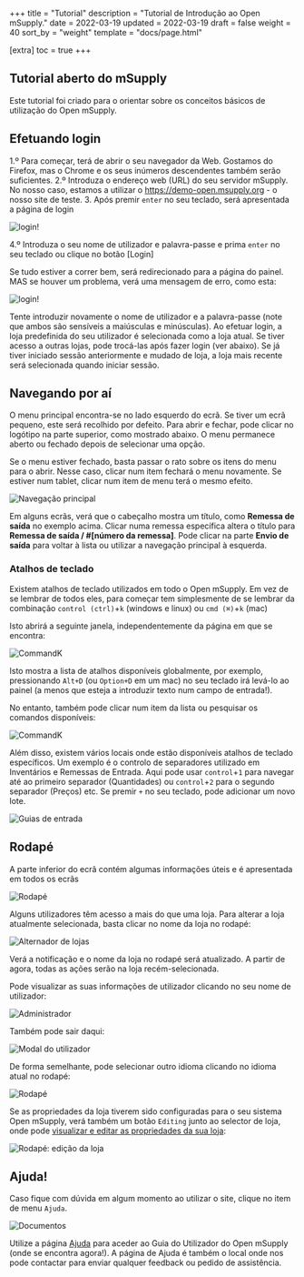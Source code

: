 +++
title = "Tutorial"
description = "Tutorial de Introdução ao Open mSupply."
date = 2022-03-19
updated = 2022-03-19
draft = false
weight = 40
sort_by = "weight"
template = "docs/page.html"

[extra]
toc = true
+++

## Tutorial aberto do mSupply

Este tutorial foi criado para o orientar sobre os conceitos básicos de utilização do Open mSupply.

## Efetuando login

1.º Para começar, terá de abrir o seu navegador da Web. Gostamos do Firefox, mas o Chrome e os seus inúmeros descendentes também serão suficientes.
2.º Introduza o endereço web (URL) do seu servidor mSupply. No nosso caso, estamos a utilizar o https://demo-open.msupply.org - o nosso site de teste. 3. Após premir `enter` no seu teclado, será apresentada a página de login

![login!](images/log_in.png)

4.º Introduza o seu nome de utilizador e palavra-passe e prima `enter` no seu teclado ou clique no botão [Login]

Se tudo estiver a correr bem, será redirecionado para a página do painel.
MAS se houver um problema, verá uma mensagem de erro, como esta:

![login!](images/log_in_error.png)

Tente introduzir novamente o nome de utilizador e a palavra-passe (note que ambos são sensíveis a maiúsculas e minúsculas).
Ao efetuar login, a loja predefinida do seu utilizador é selecionada como a loja atual. Se tiver acesso a outras lojas, pode trocá-las após fazer login (ver abaixo).
Se já tiver iniciado sessão anteriormente e mudado de loja, a loja mais recente será selecionada quando iniciar sessão.

## Navegando por aí

O menu principal encontra-se no lado esquerdo do ecrã. Se tiver um ecrã pequeno, este será recolhido por defeito.
Para abrir e fechar, pode clicar no logótipo na parte superior, como mostrado abaixo. O menu permanece aberto ou fechado depois de selecionar uma opção.

Se o menu estiver fechado, basta passar o rato sobre os itens do menu para o abrir. Nesse caso, clicar num item fechará o menu novamente. Se estiver num tablet, clicar num item de menu terá o mesmo efeito.

![Navegação principal](images/main_nav.gif)

Em alguns ecrãs, verá que o cabeçalho mostra um título, como **Remessa de saída** no exemplo acima. Clicar numa remessa específica altera o título para **Remessa de saída / #[número da remessa]**. Pode clicar na parte **Envio de saída** para voltar à lista ou utilizar a navegação principal à esquerda.

### Atalhos de teclado

Existem atalhos de teclado utilizados em todo o Open mSupply. Em vez de se lembrar de todos eles, para começar tem simplesmente de se lembrar da combinação `control (ctrl)`+`k` (windows e linux) ou `cmd (⌘)`+`k` (mac)

Isto abrirá a seguinte janela, independentemente da página em que se encontra:

![CommandK](images/cmd_k.png)

Isto mostra a lista de atalhos disponíveis globalmente, por exemplo, pressionando `Alt+D` (ou `Option+D` em um mac) no seu teclado irá levá-lo ao painel (a menos que esteja a introduzir texto num campo de entrada!).

No entanto, também pode clicar num item da lista ou pesquisar os comandos disponíveis:

![CommandK](images/cmd_k_filtered.png)

Além disso, existem vários locais onde estão disponíveis atalhos de teclado específicos. Um exemplo é o controlo de separadores utilizado em Inventários e Remessas de Entrada. Aqui pode usar `control`+`1` para navegar até ao primeiro separador (Quantidades) ou `control`+`2` para o segundo separador (Preços) etc. Se premir `+` no seu teclado, pode adicionar um novo lote.

![Guias de entrada](images/is_edit_keyboard_shortcuts.png)

## Rodapé

A parte inferior do ecrã contém algumas informações úteis e é apresentada em todos os ecrãs

![Rodapé](images/footer.png)

Alguns utilizadores têm acesso a mais do que uma loja. Para alterar a loja atualmente selecionada, basta clicar no nome da loja no rodapé:

![Alternador de lojas](images/store_switcher.gif)

Verá a notificação e o nome da loja no rodapé será atualizado. A partir de agora, todas as ações serão na loja recém-selecionada.

Pode visualizar as suas informações de utilizador clicando no seu nome de utilizador:

![Administrador](images/admin_button.png)

Também pode sair daqui:

![Modal do utilizador](images/user_modal.png)

De forma semelhante, pode selecionar outro idioma clicando no idioma atual no rodapé:

![Rodapé](images/footer_select_language.png)

Se as propriedades da loja tiverem sido configuradas para o seu sistema Open mSupply, verá também um botão `Editing` junto ao selector de loja, onde pode [visualizar e editar as propriedades da sua loja](/docs/manage/facilities/#editing-your-store-properties):

![Rodapé: edição da loja](images/footer_store_edit.png)

## Ajuda!

Caso fique com dúvida em algum momento ao utilizar o site, clique no item de menu `Ajuda`.

![Documentos](images/help_nav.png)

Utilize a página [Ajuda](/docs/help/help) para aceder ao Guia do Utilizador do Open mSupply (onde se encontra agora!). A página de Ajuda é também o local onde nos pode contactar para enviar qualquer feedback ou pedido de assistência.
